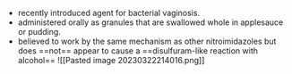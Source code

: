 - recently introduced agent for bacterial vaginosis.
- administered orally as granules that are swallowed whole in applesauce or pudding.
- believed to work by the same mechanism as other nitroimidazoles but does ==not== appear to cause a ==disulfuram-like reaction with alcohol==
![[Pasted image 20230322214016.png]]